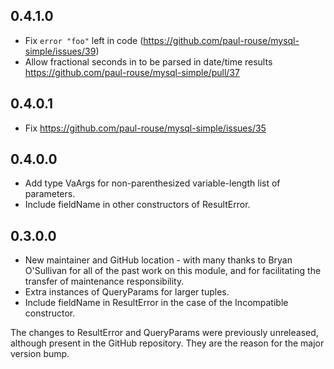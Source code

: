 ## 0.4.1.0

* Fix `error "foo"` left in code (https://github.com/paul-rouse/mysql-simple/issues/39)
* Allow fractional seconds in to be parsed in date/time results https://github.com/paul-rouse/mysql-simple/pull/37

## 0.4.0.1

* Fix https://github.com/paul-rouse/mysql-simple/issues/35

## 0.4.0.0

* Add type VaArgs for non-parenthesized variable-length list of parameters.
* Include fieldName in other constructors of ResultError.

## 0.3.0.0

* New maintainer and GitHub location - with many thanks to Bryan O'Sullivan for all of the past work on this module, and for facilitating the transfer of maintenance responsibility.
* Extra instances of QueryParams for larger tuples.
* Include fieldName in ResultError in the case of the Incompatible constructor.

The changes to ResultError and QueryParams were previously unreleased,
although present in the GitHub repository.  They are the reason for the
major version bump.
